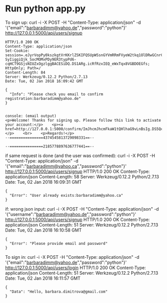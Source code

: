 # Run python app.py
To sign up:
curl -i -X POST -H "Content-Type: application/json" -d '{"email":"barbaradimm@yahoo.de","password":"python"}' http://127.0.0.1:5000/api/users/signup

    HTTP/1.0 200 OK
    Content-Type: application/json
    Set-Cookie: session=.eJyrVopPy0kszkgtVrKKrlZSKIFQSUpWSsnGYVmRRmFVyeW2tkq1OlDRwGCnrCQj09zECK-SyIiggiQjk_SocMOMxPDy9ER3typPd6-cqHCT9GSjsNIUZxOgzlggBACESiDQ.DS1ARg.icRfRzxIEQ_eWxTqx8VGBDOEGfs; HttpOnly; Path=/
    Content-Length: 84
    Server: Werkzeug/0.12.2 Python/2.7.13
    Date: Tue, 02 Jan 2018 16:09:42 GMT

    {
      "Info": "Please check you email to confirm registration:barbaradimm@yahoo.de"
    }


    console: (email output)
    <p>Welcome! Thanks for signing up. Please follow this link to activate your account:</p>    <p><a href=http://127.0.0.1:5000/confirm/ImJhcmJhcmFkaW1tQHlhaG9vLnBsIg.DS5Qcw.bMJonKgDripd_06TuvjyfSfb0J4</a></p>    <br>    <p>Regards!</p>
    --===============4374545813729098331==--

    --===============2185778897636777441==--



if same request is done (and the user was confirmed):
curl -i -X POST -H "Content-Type: application/json" -d '{"email":"barbaradimm@yahoo.ca","password":"python"}' http://127.0.0.1:5000/api/users/signup
    HTTP/1.0 200 OK
    Content-Type: application/json
    Content-Length: 58
    Server: Werkzeug/0.12.2 Python/2.7.13
    Date: Tue, 02 Jan 2018 16:09:31 GMT

    {
      "Error": "User already exists:barbaradimm@yahoo.ca"
    }

if: wrong json input:
curl -i -X POST -H "Content-Type: application/json" -d '{"username":"barbaradimm@yahoo.de","password":"python"}' http://127.0.0.1:5000/api/users/signup
    HTTP/1.0 200 OK
    Content-Type: application/json
    Content-Length: 51
    Server: Werkzeug/0.12.2 Python/2.7.13
    Date: Tue, 02 Jan 2018 16:10:58 GMT

    {
      "Error": "Please provide email and password"
    }

To sign in:
curl -i -X POST -H "Content-Type: application/json" -d '{"email":"barbaradimm@yahoo.de","password":"python"}' http://127.0.0.1:5000/api/users/login
    HTTP/1.0 200 OK
    Content-Type: application/json
    Content-Length: 51
    Server: Werkzeug/0.12.2 Python/2.7.13
    Date: Tue, 02 Jan 2018 16:11:57 GMT

    {
      "Data": "Hello, barbara.dimitrova@gmail.com"
    }